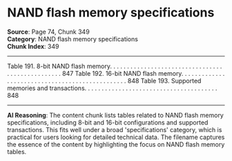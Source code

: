 # NAND flash memory specifications

**Source**: Page 74, Chunk 349  
**Category**: NAND flash memory specifications  
**Chunk Index**: 349

---

Table 191. 8-bit NAND flash memory. . . . . . . . . . . . . . . . . . . . . . . . . . . . . . . . . . . . . . . . . . . . . . . . . 847
Table 192. 16-bit NAND flash memory. . . . . . . . . . . . . . . . . . . . . . . . . . . . . . . . . . . . . . . . . . . . . . . . 848
Table 193. Supported memories and transactions. . . . . . . . . . . . . . . . . . . . . . . . . . . . . . . . . . . . . . . 848

---

**AI Reasoning**: The content chunk lists tables related to NAND flash memory specifications, including 8-bit and 16-bit configurations and supported transactions. This fits well under a broad 'specifications' category, which is practical for users looking for detailed technical data. The filename captures the essence of the content by highlighting the focus on NAND flash memory tables.
